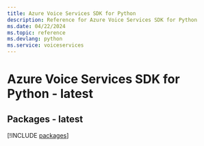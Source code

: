 ```yaml
---
title: Azure Voice Services SDK for Python
description: Reference for Azure Voice Services SDK for Python
ms.date: 04/22/2024
ms.topic: reference
ms.devlang: python
ms.service: voiceservices
---
```

# Azure Voice Services SDK for Python - latest
## Packages - latest
[!INCLUDE [packages](voice-services-index.md)]